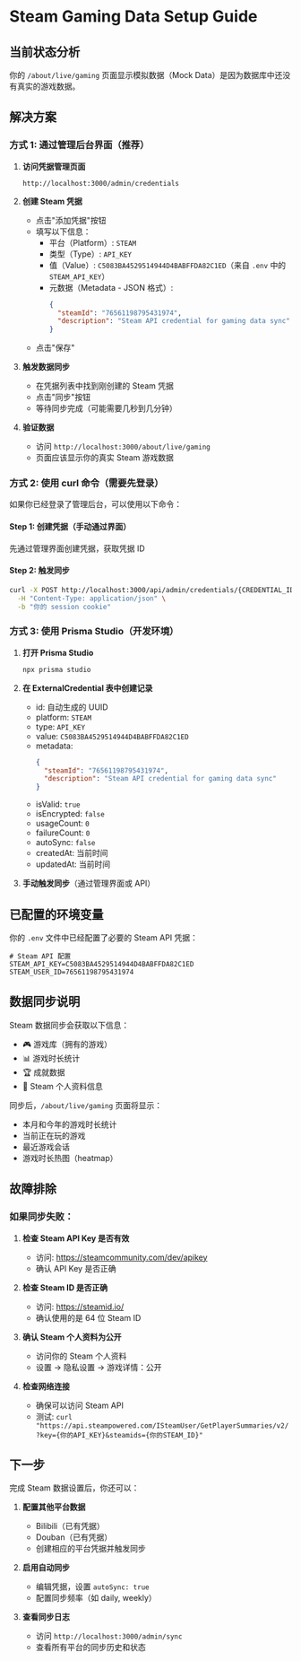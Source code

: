 # Steam Gaming Data Setup Guide

## 当前状态分析

你的 `/about/live/gaming` 页面显示模拟数据（Mock Data）是因为数据库中还没有真实的游戏数据。

## 解决方案

### 方式 1: 通过管理后台界面（推荐）

1. **访问凭据管理页面**

   ```
   http://localhost:3000/admin/credentials
   ```

2. **创建 Steam 凭据**
   - 点击"添加凭据"按钮
   - 填写以下信息：
     - 平台（Platform）: `STEAM`
     - 类型（Type）: `API_KEY`
     - 值（Value）: `C5083BA4529514944D4BABFFDA82C1ED`（来自 `.env` 中的 `STEAM_API_KEY`）
     - 元数据（Metadata - JSON 格式）:
       ```json
       {
         "steamId": "76561198795431974",
         "description": "Steam API credential for gaming data sync"
       }
       ```
   - 点击"保存"

3. **触发数据同步**
   - 在凭据列表中找到刚创建的 Steam 凭据
   - 点击"同步"按钮
   - 等待同步完成（可能需要几秒到几分钟）

4. **验证数据**
   - 访问 `http://localhost:3000/about/live/gaming`
   - 页面应该显示你的真实 Steam 游戏数据

### 方式 2: 使用 curl 命令（需要先登录）

如果你已经登录了管理后台，可以使用以下命令：

#### Step 1: 创建凭据（手动通过界面）

先通过管理界面创建凭据，获取凭据 ID

#### Step 2: 触发同步

```bash
curl -X POST http://localhost:3000/api/admin/credentials/{CREDENTIAL_ID}/sync \
  -H "Content-Type: application/json" \
  -b "你的 session cookie"
```

### 方式 3: 使用 Prisma Studio（开发环境）

1. **打开 Prisma Studio**

   ```bash
   npx prisma studio
   ```

2. **在 ExternalCredential 表中创建记录**
   - id: 自动生成的 UUID
   - platform: `STEAM`
   - type: `API_KEY`
   - value: `C5083BA4529514944D4BABFFDA82C1ED`
   - metadata:
     ```json
     {
       "steamId": "76561198795431974",
       "description": "Steam API credential for gaming data sync"
     }
     ```
   - isValid: `true`
   - isEncrypted: `false`
   - usageCount: `0`
   - failureCount: `0`
   - autoSync: `false`
   - createdAt: 当前时间
   - updatedAt: 当前时间

3. **手动触发同步**（通过管理界面或 API）

## 已配置的环境变量

你的 `.env` 文件中已经配置了必要的 Steam API 凭据：

```env
# Steam API 配置
STEAM_API_KEY=C5083BA4529514944D4BABFFDA82C1ED
STEAM_USER_ID=76561198795431974
```

## 数据同步说明

Steam 数据同步会获取以下信息：

- 🎮 游戏库（拥有的游戏）
- 📊 游戏时长统计
- 🏆 成就数据
- 👤 Steam 个人资料信息

同步后，`/about/live/gaming` 页面将显示：

- 本月和今年的游戏时长统计
- 当前正在玩的游戏
- 最近游戏会话
- 游戏时长热图（heatmap）

## 故障排除

### 如果同步失败：

1. **检查 Steam API Key 是否有效**
   - 访问: https://steamcommunity.com/dev/apikey
   - 确认 API Key 是否正确

2. **检查 Steam ID 是否正确**
   - 访问: https://steamid.io/
   - 确认使用的是 64 位 Steam ID

3. **确认 Steam 个人资料为公开**
   - 访问你的 Steam 个人资料
   - 设置 → 隐私设置 → 游戏详情：公开

4. **检查网络连接**
   - 确保可以访问 Steam API
   - 测试: `curl "https://api.steampowered.com/ISteamUser/GetPlayerSummaries/v2/?key={你的API_KEY}&steamids={你的STEAM_ID}"`

## 下一步

完成 Steam 数据设置后，你还可以：

1. **配置其他平台数据**
   - Bilibili（已有凭据）
   - Douban（已有凭据）
   - 创建相应的平台凭据并触发同步

2. **启用自动同步**
   - 编辑凭据，设置 `autoSync: true`
   - 配置同步频率（如 daily, weekly）

3. **查看同步日志**
   - 访问 `http://localhost:3000/admin/sync`
   - 查看所有平台的同步历史和状态
